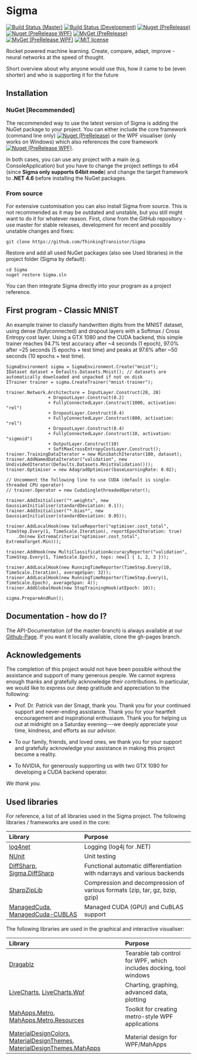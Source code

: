 # Sigma 
[![Build Status (Master)](https://img.shields.io/travis/ThinkingTransistor/Sigma/master.svg?style=flat-square)](https://travis-ci.org/ThinkingTransistor/Sigma)
[![Build Status (Development)](https://img.shields.io/travis/ThinkingTransistor/Sigma/development.svg?style=flat-square)](https://travis-ci.org/ThinkingTransistor/Sigma/branches)
[![Nuget (PreRelease)](https://img.shields.io/nuget/vpre/Sigma.Core.svg?style=flat-square)](https://www.nuget.org/packages/Sigma.Core)
[![Nuget (PreRelease WPF)](https://img.shields.io/nuget/vpre/Sigma.Core.Monitors.WPF.svg?style=flat-square)](https://www.nuget.org/packages/Sigma.Core.Monitors.WPF)
[![MyGet (PreRelease)](https://img.shields.io/myget/sigma/v/Sigma.Core.svg?style=flat-square)](https://www.myget.org/feed/sigma/package/nuget/Sigma.Core)
[![MyGet (PreRelease WPF)](https://img.shields.io/myget/sigma/v/Sigma.Core.Monitors.WPF.svg?style=flat-square)](https://www.myget.org/feed/sigma/package/nuget/Sigma.Core.Monitors.WPF)
[![MIT license](https://img.shields.io/github/license/mashape/apistatus.svg?style=flat-square)](http://choosealicense.com/licenses/mit)

Rocket powered machine learning. Create, compare, adapt, improve - neural networks at the speed of thought.

Short overview about why anyone would use this, how it came to be (even shorter) and who is supporting it for the future

## Installation

### NuGet [Recommended]

The recommended way to use the latest version of Sigma is adding the NuGet package to your project. 
You can either include the core framework (command line only) [![Nuget (PreRelease)](https://img.shields.io/nuget/vpre/Sigma.Core.svg?style=flat-square)](https://www.nuget.org/packages/Sigma.Core) or the WPF visualiser (only works on Windows) which also references the core framework [![Nuget (PreRelease WPF)](https://img.shields.io/nuget/vpre/Sigma.Core.Monitors.WPF.svg?style=flat-square)](https://www.nuget.org/packages/Sigma.Core.Monitors.WPF). 

In both cases, you can use any project with a main (e.g. ConsoleApplication) but you have to change the project settings to x64 (since **Sigma only supports 64bit mode**) and change the target framework to **.NET 4.6** before installing the NuGet packages.

### From source

For extensive customisation you can also install Sigma from source. This is not recommended as it may be outdated and unstable, but you still might want to do it for whatever reason. First, clone from the GitHub repository - use master for stable releases, development for recent and possibly unstable changes and fixes:

```
git clone https://github.com/ThinkingTransistor/Sigma
```

Restore and add all used NuGet packages (also see Used libraries) in the project folder (Sigma by default):

```
cd Sigma
nuget restore Sigma.sln
```

You can then integrate Sigma directly into your program as a project reference.

## First program - Classic MNIST
An example trainer to classify handwritten digits from the MNIST dataset, using dense (fullyconnected) and dropout layers with a Softmax / Cross Entropy cost layer. Using a GTX 1080 and the CUDA backend, this simple trainer reaches 94.7% test accuracy after ~4 seconds (1 epoch), 97.0% after ~25 seconds (5 epochs + test time) and peaks at 97.6% after ~50 seconds (10 epochs + test time).  

```
SigmaEnvironment sigma = SigmaEnvironment.Create("mnist");
IDataset dataset = Defaults.Datasets.Mnist(); // datasets are automatically downloaded and unpacked if not on disk
ITrainer trainer = sigma.CreateTrainer("mnist-trainer");

trainer.Network.Architecture = InputLayer.Construct(28, 28)
				+ DropoutLayer.Construct(0.2)
				+ FullyConnectedLayer.Construct(1000, activation: "rel")
				+ DropoutLayer.Construct(0.4)
				+ FullyConnectedLayer.Construct(800, activation: "rel")
				+ DropoutLayer.Construct(0.4)
				+ FullyConnectedLayer.Construct(10, activation: "sigmoid")
				+ OutputLayer.Construct(10)
				+ SoftMaxCrossEntropyCostLayer.Construct();
trainer.TrainingDataIterator = new MinibatchIterator(100, dataset);
trainer.AddNamedDataIterator("validation", new UndividedIterator(Defaults.Datasets.MnistValidation()));
trainer.Optimiser = new AdagradOptimiser(baseLearningRate: 0.02);

// Uncomment the following line to use CUDA (default is single-threaded CPU operator)
// trainer.Operator = new CudaSinglethreadedOperator();

trainer.AddInitialiser("*.weights", new GaussianInitialiser(standardDeviation: 0.1));
trainer.AddInitialiser("*.bias*", new GaussianInitialiser(standardDeviation: 0.05));

trainer.AddLocalHook(new ValueReporter("optimiser.cost_total", TimeStep.Every(1, TimeScale.Iteration), reportEpochIteration: true)
	.On(new ExtremaCriteria("optimiser.cost_total", ExtremaTarget.Min)));

trainer.AddHook(new MultiClassificationAccuracyReporter("validation", TimeStep.Every(1, TimeScale.Epoch), tops: new[] { 1, 2, 3 }));

trainer.AddLocalHook(new RunningTimeReporter(TimeStep.Every(10, TimeScale.Iteration), averageSpan: 32));
trainer.AddLocalHook(new RunningTimeReporter(TimeStep.Every(1, TimeScale.Epoch), averageSpan: 4));
trainer.AddGlobalHook(new StopTrainingHook(atEpoch: 10));

sigma.PrepareAndRun();
```

## Documentation - how do I? 
The API-Documentation (of the master-branch) is always available at our [Github-Page](https://thinkingtransistor.github.io/Sigma/). If you want it locally available, clone the gh-pages branch.

## Acknowledgements 

The completion of this project would not have been possible without the assistance and support of many generous people. We cannot express enough thanks and gratefully acknowledge their contributions. In particular, we would like to express our deep gratitude and appreciation to the following: 

- Prof. Dr. Patrick van der Smagt, thank you. Thank you for your continued support and never-ending assistance. Thank you for your heartfelt encouragement and inspirational enthusiasm. Thank you for helping us out at midnight on a Saturday evening---we deeply appreciate your time, kindness, and efforts as our advisor. 

- To our family, friends, and loved ones, we thank you for your support and gratefully acknowledge your assistance in making this project become a reality. 

- To NVIDIA, for generously supporting us with two GTX 1080 for developing a CUDA backend operator. 
	
*We thank you.*

## Used libraries

For reference, a list of all libraries used in the Sigma project. The following libraries / frameworks are used in the core:

| Library                             | Purpose                           |
| :-----------------------------------|:----------------------------------|
| [log4net](https://logging.apache.org/log4net/) | Logging (log4j for .NET) |
| [NUnit](https://www.nunit.org/) | Unit testing |
| [DiffSharp](https://github.com/DiffSharp/DiffSharp), [Sigma.DiffSharp](https://github.com/GreekDictionary/Sigma.DiffSharp) | Functional automatic differentiation with ndarrays and various backends |
| [SharpZipLib](http://www.icsharpcode.net/) | Compression and decompression of various formats (zip, tar, gz, bzip, gzip) |
| [ManagedCuda](https://github.com/kunzmi/managedCuda), [ManagedCuda-CUBLAS](https://github.com/kunzmi/managedCuda) | Managed CUDA (GPU) and CuBLAS support |


The following libraries are used in the graphical and interactive visualiser:

| Library                             | Purpose                           |
| :-----------------------------------|:----------------------------------|
| [Dragablz](https://github.com/ButchersBoy/Dragablz) | Tearable tab control for WPF, which includes docking, tool windows |
| [LiveCharts](https://github.com/beto-rodriguez/Live-Charts), [LiveCharts.Wpf](https://github.com/beto-rodriguez/Live-Charts) | Charting, graphing, advanced data, plotting |
| [MahApps.Metro](https://github.com/MahApps/MahApps.Metro), [MahApps.Metro.Resources](https://github.com/MahApps/MahApps.Metro) | Toolkit for creating metro-style WPF applications |
| [MaterialDesignColors](https://github.com/ButchersBoy/MaterialDesignInXamlToolkit), [MaterialDesignThemes](https://github.com/ButchersBoy/MaterialDesignInXamlToolkit), [MaterialDesignThemes.MahApps](https://github.com/ButchersBoy/MaterialDesignInXamlToolkit) | Material design for WPF/MahApps |
